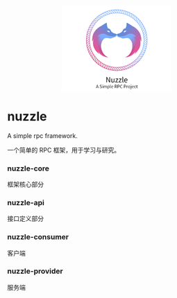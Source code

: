 <p align="center" >
    <a href="https://github.com/sakiila/nuzzle"><img src="https://raw.githubusercontent.com/sakiila/nuzzle/main/nuzzle.png" width="50%"></a>
</p>

# nuzzle

A simple rpc framework.

一个简单的 RPC 框架，用于学习与研究。

### nuzzle-core

框架核心部分

### nuzzle-api

接口定义部分

### nuzzle-consumer

客户端

### nuzzle-provider
服务端
